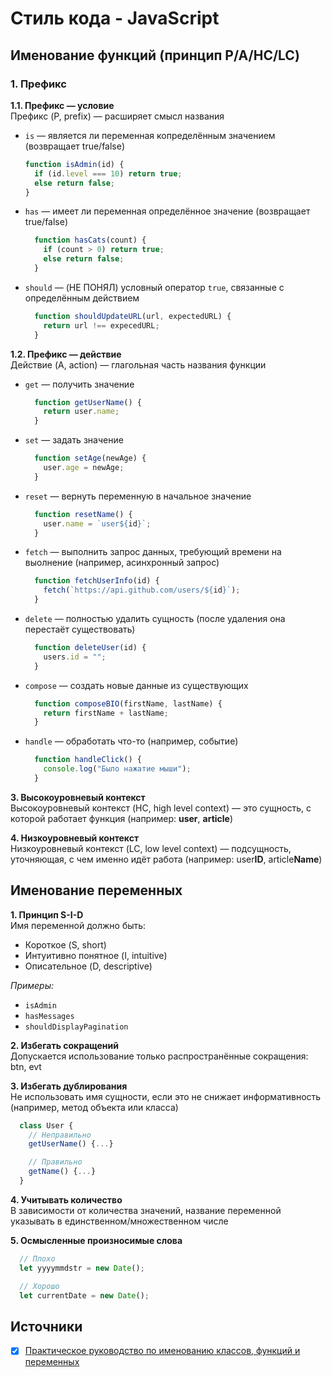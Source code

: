 # Стиль кода - JavaScript

## Именование функций (принцип P/A/HC/LC)
### 1. Префикс
**1.1. Префикс — условие**<br/>
Префикс (P, prefix) — расширяет смысл названия
- `is` — является ли переменная копределённым значением (возвращает true/false)
  ```javascript
  function isAdmin(id) {
    if (id.level === 10) return true;
    else return false;
  }
  ```
- `has` — имеет ли переменная определённое значение (возвращает true/false)
  ```javascript
    function hasCats(count) {
      if (count > 0) return true;
      else return false;
    }
  ```
- `should` — (НЕ ПОНЯЛ) условный оператор `true`, связанные с определённым действием
  ```javascript
    function shouldUpdateURL(url, expectedURL) {
      return url !== expecedURL;
    }
  ```

**1.2. Префикс — действие**<br/>
Действие (A, action) — глагольная часть названия функции
- `get` — получить значение
  ```javascript
    function getUserName() {
      return user.name;
    }
  ```
- `set` — задать значение
  ```javascript
    function setAge(newAge) {
      user.age = newAge;
    }
  ```
- `reset` — вернуть переменную в начальное значение
  ```javascript
    function resetName() {
      user.name = `user${id}`;
    }
  ```
- `fetch` — выполнить запрос данных, требующий времени на выолнение (например, асинхронный запрос)
  ```javascript
    function fetchUserInfo(id) {
      fetch(`https://api.github.com/users/${id}`);
    }
  ```
- `delete` — полностью удалить сущность (после удаления она перестаёт существовать)
  ```javascript
    function deleteUser(id) {
      users.id = "";
    }
  ```
- `compose` — создать новые данные из существующих
  ```javascript
    function composeBIO(firstName, lastName) {
      return firstName + lastName;
    }
  ```
- `handle` — обработать что-то (например, событие)
  ```javascript
    function handleClick() {
      console.log("Было нажатие мыши");
    }
  ```

**3. Высокоуровневый контекст**<br/>
Высокоуровневый контекст (HC, high level context) — это сущность, с которой работает функция (например: **user**, **article**)

**4. Низкоуровневый контекст**<br/>
Низкоуровневый контекст (LC, low level context) — подсущность, уточняющая, с чем именно идёт работа (например: user**ID**, article**Name**)


## Именование переменных
**1. Принцип S-I-D**<br/>
Имя переменной должно быть:
- Короткое (S, short)
- Интуитивно понятное (I, intuitive)
- Описательное (D, descriptive)

*Примеры:*
- `isAdmin`
- `hasMessages`
- `shouldDisplayPagination`

**2. Избегать сокращений**<br/>
Допускается использование только распространённые сокращения: btn, evt

**3. Избегать дублирования**<br/>
Не использовать имя сущности, если это не снижает информативность (например, метод объекта или класса)
```javascript
  class User {
    // Неправильно
    getUserName() {...}

    // Правильно
    getName() {...}
  }
```

**4. Учитывать количество**<br/>
В зависимости от количества значений, название переменной указывать в единственном/множественном числе

**5. Осмысленные произносимые слова**<br/>
```javascript
  // Плохо
  let yyyymmdstr = new Date();

  // Хорошо
  let currentDate = new Date();
```



## Источники
- [x] [Практическое руководство по именованию классов, функций и переменных](https://habr.com/ru/post/558874)